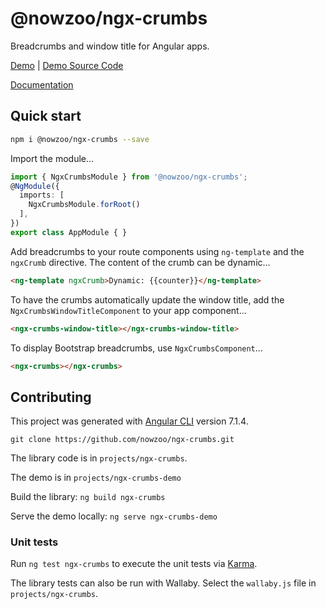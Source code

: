 # @nowzoo/ngx-crumbs

Breadcrumbs and window title for Angular apps.

[Demo](https://nowzoo.github.io/ngx-crumbs/)
|
[Demo Source Code](https://github.com/nowzoo/ngx-crumbs/tree/master/projects/ngx-crumbs-demo/src/app)

[Documentation](https://nowzoo.github.io/ngx-crumbs/docs/)


## Quick start

```bash
npm i @nowzoo/ngx-crumbs --save
```

Import the module...
```typescript
import { NgxCrumbsModule } from '@nowzoo/ngx-crumbs';
@NgModule({
  imports: [
    NgxCrumbsModule.forRoot()
  ],
})
export class AppModule { }
```

Add breadcrumbs to your route components using `ng-template` and the `ngxCrumb` directive. The content of the crumb can be dynamic...
```html
<ng-template ngxCrumb>Dynamic: {{counter}}</ng-template>
```

To have the crumbs automatically update the window title, add the `NgxCrumbsWindowTitleComponent` to your app component...

```html
<ngx-crumbs-window-title></ngx-crumbs-window-title>
```

To display Bootstrap breadcrumbs, use `NgxCrumbsComponent`...

```html
<ngx-crumbs></ngx-crumbs>
```

## Contributing

This project was generated with [Angular CLI](https://github.com/angular/angular-cli) version 7.1.4.

`git clone https://github.com/nowzoo/ngx-crumbs.git`

The library code is in `projects/ngx-crumbs`.

The demo is in `projects/ngx-crumbs-demo`

Build the library: `ng build ngx-crumbs`

Serve the demo locally:  `ng serve ngx-crumbs-demo`



### Unit tests

Run `ng test ngx-crumbs` to execute the unit tests via [Karma](https://karma-runner.github.io).

The library tests can also be run with Wallaby. Select the `wallaby.js` file in `projects/ngx-crumbs`.
